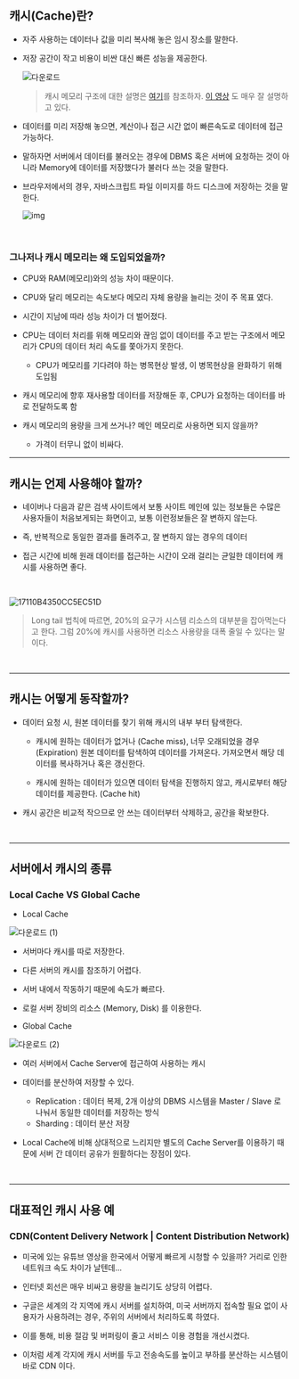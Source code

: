 ## 캐시(Cache)란?

- 자주 사용하는 데이터나 값을 미리 복사해 놓은 임시 장소를 말한다.

- 저장 공간이 작고 비용이 비싼 대신 빠른 성능을 제공한다.

  ![다운로드](https://user-images.githubusercontent.com/50399804/132229275-1f99fa2e-ca94-44c6-aa5a-c1fcd4773e57.png)

  > 캐시 메모리 구조에 대한 설명은 [여기](https://gourmet-eundong.tistory.com/22)를 참조하자. [이 영상](https://youtu.be/c33ojJ7kE7M) 도 매우 잘 설명하고 있다.

- 데이터를 미리 저장해 놓으면, 계산이나 접근 시간 없이 빠른속도로 데이터에 접근 가능하다.

- 말하자면 서버에서 데이터를 불러오는 경우에 DBMS 혹은 서버에 요청하는 것이 아니라 Memory에 데이터를 저장했다가 불러다 쓰는 것을 말한다.

- 브라우저에서의 경우, 자바스크립트 파일 이미지를 하드 디스크에 저장하는 것을 말한다.

  ![img](https://user-images.githubusercontent.com/50399804/132231485-cc76d6b5-73fb-4ba3-9e99-f0c4b6804e50.png)

<br>

### 그나저나 캐시 메모리는 왜 도입되었을까?

- CPU와 RAM(메모리)와의 성능 차이 때문이다.

- CPU와 달리 메모리는 속도보다 메모리 자체 용량을 늘리는 것이 주 목표 였다.

- 시간이 지남에 따라 성능 차이가 더 벌어졌다.

- CPU는 데이터 처리를 위해 메모리와 끊임 없이 데이터를 주고 받는 구조에서 메모리가 CPU의 데이터 처리 속도를 쫓아가지 못한다.

  - CPU가 메모리를 기다려야 하는 병목현상 발생, 이 병목현상을 완화하기 위해 도입됨

- 캐시 메모리에 향후 재사용할 데이터를 저장해둔 후, CPU가 요청하는 데이터를 바로 전달하도록 함

- 캐시 메모리의 용량을 크게 쓰거나? 메인 메모리로 사용하면 되지 않을까?
  - 가격이 터무니 없이 비싸다.

---

## 캐시는 언제 사용해야 할까?

- 네이버나 다음과 같은 검색 사이트에서 보통 사이트 메인에 있는 정보들은 수많은 사용자들이 처음보게되는 화면이고, 보통 이런정보들은 잘 변하지 않는다.

- 즉, 반복적으로 동일한 결과를 돌려주고, 잘 변하지 않는 경우의 데이터

- 접근 시간에 비해 원래 데이터를 접근하는 시간이 오래 걸리는 균일한 데이터에 캐시를 사용하면 좋다.

<br>

![17110B4350CC5EC51D](https://user-images.githubusercontent.com/50399804/132230034-af021bca-0241-4a33-8562-8867a31a5b9b.jpeg)

> Long tail 법칙에 따르면, 20%의 요구가 시스템 리소스의 대부분을 잡아먹는다고 한다. 그럼 20%에 캐시를 사용하면 리소스 사용량을 대폭 줄일 수 있다는 말이다.

<br>

---

## 캐시는 어떻게 동작할까?

- 데이터 요청 시, 원본 데이터를 찾기 위해 캐시의 내부 부터 탐색한다.

  - 캐시에 원하는 데이터가 없거나 (Cache miss), 너무 오래되었을 경우(Expiration) 원본 데이터를 탐색하여 데이터를 가져온다. 가져오면서 해당 데이터를 복사하거나 혹은 갱신한다.

  - 캐시에 원하는 데이터가 있으면 데이터 탐색을 진행하지 않고, 캐시로부터 해당 데이터를 제공한다. (Cache hit)

- 캐시 공간은 비교적 작으므로 안 쓰는 데이터부터 삭제하고, 공간을 확보한다.

<br>

---

## 서버에서 캐시의 종류

### Local Cache VS Global Cache

- Local Cache

![다운로드 (1)](https://user-images.githubusercontent.com/50399804/132232054-79374b79-c411-4746-893b-40d947465ca2.png)

- 서버마다 캐시를 따로 저장한다.

- 다른 서버의 캐시를 참조하기 어렵다.

- 서버 내에서 작동하기 때문에 속도가 빠르다.

- 로컬 서버 장비의 리소스 (Memory, Disk) 를 이용한다.

- Global Cache

![다운로드 (2)](https://user-images.githubusercontent.com/50399804/132232052-718d2247-fea6-40e1-b089-5c17d3942bc2.png)

- 여러 서버에서 Cache Server에 접근하여 사용하는 캐시

- 데이터를 분산하여 저장할 수 있다.

  - Replication : 데이터 복제, 2개 이상의 DBMS 시스템을 Master / Slave 로 나눠서 동일한 데이터를 저장하는 방식
  - Sharding : 데이터 분산 저장

- Local Cache에 비해 상대적으로 느리지만 별도의 Cache Server를 이용하기 때문에 서버 간 데이터 공유가 원활하다는 장점이 있다.

<br>

---

## 대표적인 캐시 사용 예

### CDN(Content Delivery Network | Content Distribution Network)

- 미국에 있는 유튜브 영상을 한국에서 어떻게 빠르게 시청할 수 있을까? 거리로 인한 네트워크 속도 차이가 날텐데...

- 인터넷 회선은 매우 비싸고 용량을 늘리기도 상당히 어렵다.

- 구글은 세계의 각 지역에 캐시 서버를 설치하여, 미국 서버까지 접속할 필요 없이 사용자가 사용하려는 경우, 주위의 서버에서 처리하도록 하였다.

- 이를 통해, 비용 절감 및 버퍼링이 줄고 서비스 이용 경험을 개선시켰다.

- 이처럼 세계 각지에 캐시 서버를 두고 전송속도를 높이고 부하를 분산하는 시스템이 바로 CDN 이다.
